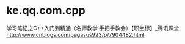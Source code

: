 # ke.qq.com.cpp
学习笔记之C++入门到精通（名师教学·手把手教会）【职坐标】_腾讯课堂
http://www.cnblogs.com/pegasus923/p/7904482.html
